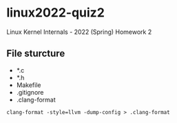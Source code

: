 # linux2022-quiz2
Linux Kernel Internals - 2022 (Spring) Homework 2

## File sturcture
* *.c
* *.h
* Makefile
* .gitignore
* .clang-format
```
clang-format -style=llvm -dump-config > .clang-format
```
